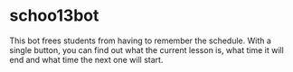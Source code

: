 # schoo13bot
This bot frees students from having to remember the schedule. With a single
button, you can find out what the current lesson is, what time it will end and
what time the next one will start.
